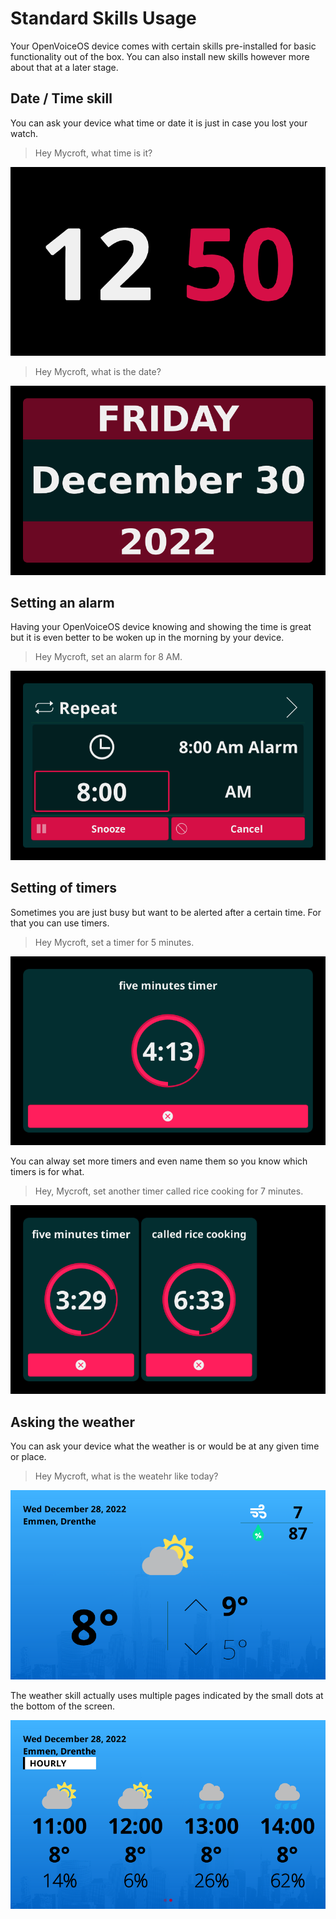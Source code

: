 # Standard Skills Usage

Your OpenVoiceOS device comes with certain skills pre-installed for basic functionality out of the box. You can also install new skills however more about that at a later stage.

## Date / Time skill

You can ask your device what time or date it is just in case you lost your watch.

> Hey Mycroft, what time is it?

![Time](https://raw.githubusercontent.com/OpenVoiceOS/ovos_assets/master/Images/Screenshot%20-%20Time.png)

> Hey Mycroft, what is the date?

![Date](https://raw.githubusercontent.com/OpenVoiceOS/ovos_assets/master/Images/Screenshot%20-%20Date.png)

## Setting an alarm

Having your OpenVoiceOS device knowing and showing the time is great but it is even better to be woken up in the morning by your device.

> Hey Mycroft, set an alarm for 8 AM.

![Alarm](https://raw.githubusercontent.com/OpenVoiceOS/ovos_assets/master/Images/Screenshot%20-%20Alarm.png)

## Setting of timers

Sometimes you are just busy but want to be alerted after a certain time. For that you can use timers.

> Hey Mycroft, set a timer for 5 minutes.

![Timer](https://raw.githubusercontent.com/OpenVoiceOS/ovos_assets/master/Images/Screenshot%20-%205%20minutes%20timer.png)

You can alway set more timers and even name them so you know which timers is for what.

> Hey, Mycroft, set another timer called rice cooking for 7 minutes.

![Timers](https://raw.githubusercontent.com/OpenVoiceOS/ovos_assets/master/Images/Screenshot%20-%20Two%20timers.png)

## Asking the weather

You can ask your device what the weather is or would be at any given time or place.

> Hey Mycroft, what is the weatehr like today?

![Weather 1](https://raw.githubusercontent.com/OpenVoiceOS/ovos_assets/master/Images/Screenshot%20-%20Weather%201.png)

The weather skill actually uses multiple pages indicated by the small dots at the bottom of the screen.

![Weather 2](https://raw.githubusercontent.com/OpenVoiceOS/ovos_assets/master/Images/Screenshot%20-%20Weather%202.png)
